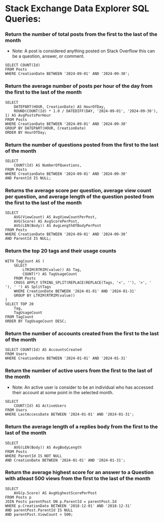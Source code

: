 # Stack Exchange Data Explorer SQL Queries:

### Return the number of total posts from the first to the last of the month
- Note: A post is considered anything posted on Stack Overflow this can be a question, answer, or comment.
```
SELECT COUNT(Id)
FROM Posts
WHERE CreationDate BETWEEN '2024-09-01' AND '2024-09-30';
```
### Return the average number of posts per hour of the day from the first to the last of the month
```
SELECT 
    DATEPART(HOUR, CreationDate) AS HourOfDay, 
    ROUND(COUNT(Id) * 1.0 / DATEDIFF(DAY, '2024-09-01', '2024-09-30'), 1) AS AvgPostsPerHour
FROM Posts
WHERE CreationDate BETWEEN '2024-09-01' AND '2024-09-30'
GROUP BY DATEPART(HOUR, CreationDate)
ORDER BY HourOfDay;
```
### Return the number of questions posted from the first to the last of the month
```
SELECT 
    COUNT(Id) AS NumberOfQuestions, 
FROM Posts
WHERE CreationDate BETWEEN '2024-09-01' AND '2024-09-30' 
AND ParentId IS NULL;
```
### Returns the average score per question, average view count per question, and average length of the question posted from the first to the last of the month
```
SELECT 
    AVG(ViewCount) AS AvgViewCountPerPost, 
    AVG(Score) AS AvgScorePerPost, 
    AVG(LEN(Body)) AS AvgLengthOfBodyPerPost
FROM Posts
WHERE CreationDate BETWEEN '2024-09-01' AND '2024-09-30’ 
AND ParentId IS NULL;
```
### Return the top 20 tags and their usage counts
```
WITH TagCount AS (
    SELECT 
        LTRIM(RTRIM(value)) AS Tag, 
        COUNT(*) AS TagUsageCount
    FROM Posts
    CROSS APPLY STRING_SPLIT(REPLACE(REPLACE(Tags, '<', ''), '>', ' '), ' ') AS SplitTags
    WHERE CreationDate BETWEEN '2024-01-01' AND '2024-01-31'
    GROUP BY LTRIM(RTRIM(value))
)
SELECT TOP 20 
    Tag, 
    TagUsageCount
FROM TagCount
ORDER BY TagUsageCount DESC;
```
### Return the number of accounts created from the first to the last of the month
```
SELECT COUNT(Id) AS AccountsCreated
FROM Users
WHERE CreationDate BETWEEN '2024-01-01' AND '2024-01-31'
```
### Return the number of active users from the first to the last of the month
- Note: An active user is consider to be an individual who has accessed their account at some point in the selected month.
```
SELECT 
    COUNT(Id) AS ActiveUsers
FROM Users
WHERE LastAccessDate BETWEEN '2024-01-01' AND '2024-01-31';
```
### Return the average length of a replies body from the first to the last of the month
```
SELECT 
    AVG(LEN(Body)) AS AvgBodyLength
FROM Posts
WHERE ParentId IS NOT NULL
AND CreationDate BETWEEN '2024-01-01' AND '2024-01-31';
```
### Return the average highest score for an answer to a Question with atleast 500 views from the first to the last of the month
```
SELECT 
    AVG(p.Score) AS AvgHighestScorePerPost
FROM Posts p
JOIN Posts parentPost ON p.ParentId = parentPost.Id
WHERE p.CreationDate BETWEEN '2018-12-01' AND '2018-12-31'
AND parentPost.ParentId IS NULL
AND parentPost.ViewCount > 500;
```